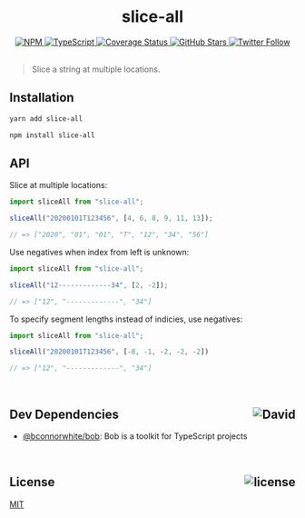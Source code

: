 <div align="center">
  <h1>slice-all</h1>
  <a href="https://npmjs.com/package/slice-all">
    <img alt="NPM" src="https://img.shields.io/npm/v/slice-all.svg">
  </a>
  <a href="https://github.com/bconnorwhite/slice-all">
    <img alt="TypeScript" src="https://img.shields.io/github/languages/top/bconnorwhite/slice-all.svg">
  </a>
  <a href='https://coveralls.io/github/bconnorwhite/slice-all?branch=master'>
    <img alt="Coverage Status" src="https://img.shields.io/coveralls/github/bconnorwhite/slice-all.svg?branch=master">
  </a>
  <a href="https://github.com/bconnorwhite/slice-all">
    <img alt="GitHub Stars" src="https://img.shields.io/github/stars/bconnorwhite/slice-all?label=Stars%20Appreciated%21&style=social">
  </a>
  <a href="https://twitter.com/bconnorwhite">
    <img alt="Twitter Follow" src="https://img.shields.io/twitter/follow/bconnorwhite.svg?label=%40bconnorwhite&style=social">
  </a>
</div>

<br />

> Slice a string at multiple locations.

## Installation

```sh
yarn add slice-all
```

```sh
npm install slice-all
```

## API

Slice at multiple locations:
```ts
import sliceAll from "slice-all";

sliceAll("20200101T123456", [4, 6, 8, 9, 11, 13]);

// => ["2020", "01", "01", "T", "12", "34", "56"]
```

Use negatives when index from left is unknown:
```ts
import sliceAll from "slice-all";

sliceAll("12-------------34", [2, -2]);

// => ["12", "-------------", "34"]
```

To specify segment lengths instead of indicies, use negatives:
```ts
import sliceAll from "slice-all";

sliceAll("20200101T123456", [-8, -1, -2, -2, -2])

// => ["12", "-------------", "34"]
```

<br />

<h2>Dev Dependencies<img align="right" alt="David" src="https://img.shields.io/david/dev/bconnorwhite/slice-all.svg"></h2>

- [@bconnorwhite/bob](https://www.npmjs.com/package/@bconnorwhite/bob): Bob is a toolkit for TypeScript projects

<br />

<h2>License <img align="right" alt="license" src="https://img.shields.io/npm/l/slice-all.svg"></h2>

[MIT](https://opensource.org/licenses/MIT)
